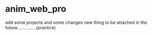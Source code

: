 # anim_web_pro

add some projects and some changes new thing to be attached in the future...............(practice)
